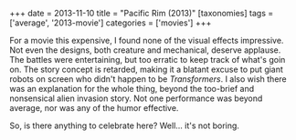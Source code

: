 +++
date = 2013-11-10
title = "Pacific Rim (2013)"
[taxonomies]
tags = ['average', '2013-movie']
categories = ['movies']
+++

For a movie this expensive, I found none of the visual effects
impressive. Not even the designs, both creature and mechanical, deserve
applause. The battles were entertaining, but too erratic to keep track
of what's goin on. The story concept is retarded, making it a blatant
excuse to put giant robots on screen who didn't happen to be
*Transformers*. I also wish there was an explanation for the whole
thing, beyond the too-brief and nonsensical alien invasion story. Not
one performance was beyond average, nor was any of the humor effective.

So, is there anything to celebrate here? Well... it's not boring.
